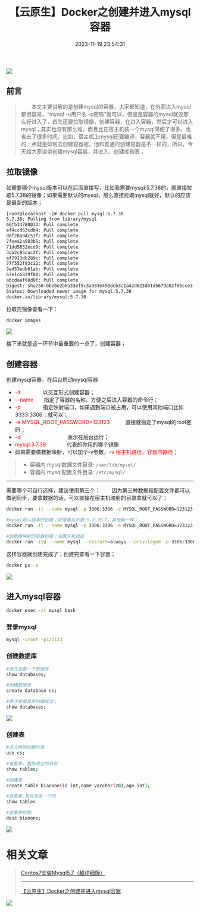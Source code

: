 ﻿---
title: 【云原生】Docker之创建并进入mysql容器
icon: circle-info
order: 3
category:
  - Linux
  - 数据库
  - Docker
tag:
  - Linux
  - 数据库
  - Docker
pageview: false
date: 2023-11-19 23:54:31
comment: false
breadcrumb: false
---

![](https://lcy-blog.oss-cn-beijing.aliyuncs.com/blog/1d08edbca8894c2ebb94586f53c2b100.png)





## 前言
>&emsp;&emsp;本文主要讲解的是创建mysql的容器，大家都知道，在外面进入mysql都很容易，“mysql -u用户名 -p密码”就可以，但是是容器的mysql就没那么好进入了，首先还要拉取镜像，创建容器，在进入容器，然后才可以进入mysql；其实也没有那么难，而且比在宿主机装一个mysql简便了很多，也省去了很多时间，比如，宿主机上mysql还要编译，容器就不用，但是最难的一点就是如何去创建容器呢，他和普通的创建容器是不一样的，所以，今天给大家讲讲创建mysql容易，并进入、创建库和表；

## 拉取镜像

如需要哪个mysql版本可以在后面直接写，比如我需要mysql:5.7.38的，就直接拉取5.7.38的镜像；如果需要默认的mysql，那么直接拉取mysql就好，默认的应该是最新的版本；
```bash
[root@localhost ~]# docker pull mysql:5.7.38
5.7.38: Pulling from library/mysql
66fb34780033: Pull complete 
ef4ccd63cdb4: Pull complete 
d6f28a94c51f: Pull complete 
7feea2a503b5: Pull complete 
71dd5852ecd9: Pull complete 
3da2c95cac2f: Pull complete 
af7913db289c: Pull complete 
77f552f93c12: Pull complete 
3ed53edb61ab: Pull complete 
67e1c6839f08: Pull complete 
abcdaaf08d0f: Pull complete 
Digest: sha256:bbe0e2b0a33ef5c3a983e490dcb3c1a42d623db1d5679e82f65cce3f32c8f254
Status: Downloaded newer image for mysql:5.7.38
docker.io/library/mysql:5.7.38
```

拉取完镜像查看一下：

```bash
docker images
```

![](https://lcy-blog.oss-cn-beijing.aliyuncs.com/blog/c371d3805c04428e90cdeccd92266277.png)

接下来就是这一环节中最重要的一点了，创建容器；

## 创建容器
创建mysql容器，在后台启动mysql容器
- <font color=red>-it</font>   &emsp;&emsp;&emsp;&emsp;以交互形式创建容器；
- <font color=red>--name</font>&emsp;&emsp;指定了容器的名称，方便之后进入容器的命令行；
- <font color=red>-p</font> &emsp;&emsp;&emsp;&emsp;指定映射端口，如果遇到端口被占用，可以使用其他端口比如3333:3306；就可以；
- <font color=red>-e MYSQL_ROOT_PASSWORD=123123</font>&emsp;&emsp;&emsp;直接就指定了mysql的root密码；
- <font color=red>-d</font>&emsp;&emsp;&emsp;&emsp;&emsp;&emsp;&emsp;&emsp;&emsp;表示在后台运行；
- <font color=red>mysql:3.7.38</font>&emsp;&emsp;&emsp;&emsp;代表的你用的哪个镜像
- 如果需要做数据映射，可以加个-v参数，<font color=red>-v 宿主机路径，容器内路径；</font>

>- 容器内 mysql数据文件目录: `/var/lib/mysql/`
>- 容器内 mysql配置文件目录: `/etc/mysql/`
---
需要哪个可自行选择，建议使用第三个：
&emsp;&emsp;因为第三种数据和配置文件都可以做到同步，要拿数据的话，可以直接在宿主机映射的目录拿就可以了；
```bash
docker run -it --name mysql -p 3306:3306 -e MYSQL_ROOT_PASSWORD=123123 -d mysql:5.7.38

#mysql默认版本的创建；就是最后不要:5.7.38了，其他都一样；
docker run -it --name mysql -p 3306:3306 -e MYSQL_ROOT_PASSWORD=123123 -d mysql

#加数据映射的容器创建；设置开机自启
docker run -itd --name mysql --restart=always --privileged -p 3306:3306 -v /var/lib/mysql/my.cnf:/etc/mysql/my.cnf -v /var/lib/mysql/data:/var/lib/mysql/data/ -v /etc/localtime/:/etc/localtime/ -e MYSQL_ROOT_PASSWORD=123123 mysql:5.7.38
```

这样容器就创建完成了；创建完查看一下容器；

```bash
docker ps -a
```
![](https://lcy-blog.oss-cn-beijing.aliyuncs.com/blog/bd0bc9983b844a0da605a31765bf66fe.png)

## 进入mysql容器

```bash
docker exec -it mysql bash
```

### 登录mysql

```bash
mysql -uroot -p123123
```

### 创建数据库

```bash
#首先查看一下数据库
show databases;

#创建数据库
create database cs;

#再次查看是否创建成功；
show databases;
```
![](https://lcy-blog.oss-cn-beijing.aliyuncs.com/blog/4c98cbc0c278484588bd79e14992f222.png)

### 创建表

```bash
#进入刚刚创建的库
use cs;

#查看表，里面是空的目前
show tables;

#创建表
create table biaoone(id int,name varchar(20),age int);

#查看表,现在是有一个的
show tables

#查看表机构
desc biaoone;
```
![](https://lcy-blog.oss-cn-beijing.aliyuncs.com/blog/b0b4eea0bd244372a3321e7a06d7f534.png)

# 相关文章
>[Centos7安装Mysql5.7（超详细版）](https://liucy.blog.csdn.net/article/details/124930789)
>
>---
>[【云原生】Docker之创建并进入mysql容器](https://liucy.blog.csdn.net/article/details/126288434)

![](https://lcy-blog.oss-cn-beijing.aliyuncs.com/blog/22d86cdcfc94420a84febfc6a5b7a22a.jpeg)

